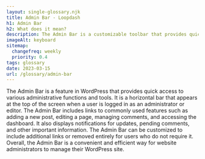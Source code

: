 ```yaml
--- 
layout: single-glossary.njk
title: Admin Bar - Loopdash
h1: Admin Bar
h2: What does it mean?
description: The Admin Bar is a customizable toolbar that provides quick access to frequently used features and settings for WordPress site administrators.
imageAlt: keyboard
sitemap:
  changefreq: weekly
  priority: 0.4
tags: glossary
date: 2023-03-15
url: /glossary/admin-bar
---
```


The Admin Bar is a feature in WordPress that provides quick access to various administrative functions and tools. It is a horizontal bar that appears at the top of the screen when a user is logged in as an administrator or editor. The Admin Bar includes links to commonly used features such as adding a new post, editing a page, managing comments, and accessing the dashboard. It also displays notifications for updates, pending comments, and other important information. The Admin Bar can be customized to include additional links or removed entirely for users who do not require it. Overall, the Admin Bar is a convenient and efficient way for website administrators to manage their WordPress site.
